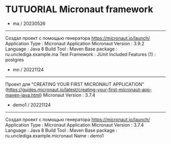 TUTUORIAL
Micronaut framework
====================

* ma / 20230526
-----
   Создал проект с помощью генератора https://micronaut.io/launch/
         Application Type      : Micronaut Application
         Micronaut Version     : 3.9.2
         Language              : Java 8
         Build Tool            : Maven 
         Base package          : ru.unclediga.example.ma
	 Test Framework        : JUnit
         Included Features (1) : postgres

* mn / 20221124
-----
   Проект для "CREATING YOUR FIRST MICRONAUT APPLICATION" (https://guides.micronaut.io/latest/creating-your-first-micronaut-app-maven-java.html)
   Micronaut Version : 3.7.4

* demo1 / 20221124
-----
   Создал проект с помощью генератора https://micronaut.io/launch/
         Application Type  : Micronaut Application
         Micronaut Version : 3.7.4
         Language          : Java 8
         Build Tool        : Maven 
         Base package      : ru.unclediga.example.micronaut
         Name              : demo1
          

